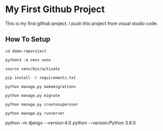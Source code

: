 # My First Github Project
This is my first github project. I push this project  from visual studio code.

## How To Setup
```
cd demo-reporoject
```
```
python3 -m venv venv
```
```
source venv/bin/activate
```
```
pip install -r requirements.txt
```
```
python manage.py makemigrations
```
```
python manage.py migrate
```
```
python manage.py createsuperuser
```
```
python manage.py runserver
```

python -m django --version:4.0
python --version:Python 3.8.0
